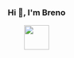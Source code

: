 <div align="center">
    <h3>Hi 👋, I'm Breno</h3>
    <p align="center">
        <img src="https://www.google.com/url?sa=i&url=https%3A%2F%2Fcommons.wikimedia.org%2Fwiki%2FFile%3ACat_Laptop_-_Idil_Keysan_-_Wikimedia_Giphy_stickers_2019.gif&psig=AOvVaw3ntpzIeOr-E1vjSh2F2Q_R&ust=1742347440872000&source=images&cd=vfe&opi=89978449&ved=0CBMQjRxqFwoTCMiZm5W8kowDFQAAAAAdAAAAABAV" width="50"/>
    </p>
</div>

